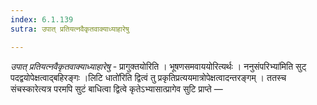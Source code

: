 ```yaml
---
index: 6.1.139
sutra: उपात् प्रतियत्नवैकृतवाक्याध्याहारेषु

---
```

_उपात् प्रतियत्नवैकृतवाक्याध्याहारेषु_ - प्रागुक्तयोरिति । भूषणसमवाययोरित्यर्थः । ननुसंपरिभ्या॑मिति सुट् पदद्वयोपेक्षत्वाद्बहिरङ्गः ।लिटि धातो॑रिति द्वित्वं तु प्रकृतिप्रत्ययमात्रोपेक्षत्वादन्तरङ्गम् । ततस्च संचस्कारेत्यत्र परमपि सुटं बाधित्वा द्वित्वे कृतेऽभ्यासात्प्रागेव सुटि प्राप्ते — 